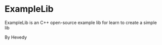 ExampleLib
=============

ExampleLib is an C++ open-source example lib for learn to create a simple lib


By Hevedy
